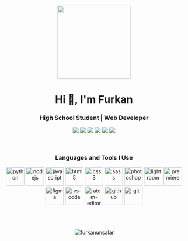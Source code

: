<p align="center">
  <img src="https://furkanunsalan.com/images/banner-removebg-preview.png" height="200"/>
</p>
<h1 align="center">Hi 👋, I'm Furkan</h1>
<h3 align="center">High School Student | Web Developer</h3>
<p align="center">
<a target="_blank" href="https://furkanunsalan.com"><img src="http://furkanunsalan.com/images/websitePanel.png"/></a>
<a href="mailto:contact@furkanunsalan.com"><img src="http://furkanunsalan.com/images/mailPanel.png"/></a>
<a target="_blank" href="https://instagram.com/furkanunsalan"><img src="http://furkanunsalan.com/images/instaPanel.png"/></a>
<a target="_blank" href="https://www.linkedin.com/in/furkan-%C3%BCnsalan-441961212/"><img src="http://furkanunsalan.com/images/linkedinPanel.png"/></a>
<a target="_blank" href="https://open.spotify.com/user/furkanunsalan"><img src="http://furkanunsalan.com/images/spotifyPanel.png"/></a>
<a target="_blank" href="https://twitter.com/furkanunsalan"><img src="http://furkanunsalan.com/images/twitterPanel.png"/></a>
</p>

<br>

<h3 align="center">Languages and Tools I Use</h3>
<p align="center">
<img src="https://furkanunsalan.com/images/python.svg" alt="python" width="50" height="50"/>
<img src="https://furkanunsalan.com/images/nodejs.svg" alt="nodejs" width="50" height="50"/>
<img src="https://furkanunsalan.com/images/javascript2.svg" alt="javascript" width="50" height="50"/>
<img src="https://furkanunsalan.com/images/html.svg" alt="html5" width="50" height="50"/>
<img src="https://furkanunsalan.com/images/css.svg" alt="css3" width="50" height="50"/>
<img src="https://furkanunsalan.com/images/sass.svg" alt="sass" width="50" height="50"/>
<img src="https://furkanunsalan.com/images/photoshop1.svg" alt="photoshop" width="50" height="50"/>
<img src="https://furkanunsalan.com/images/lightroom.svg" alt="lightroom" width="50" height="50"/>
<img src="https://furkanunsalan.com/images/premierepro1.svg" alt="premiere" width="50" height="50"/>
<img src="https://furkanunsalan.com/images/figma.svg" alt="figma" width="50" height="50"/>
<img src="https://furkanunsalan.com/images/vscode.svg" alt="vs-code" width="50" height="50"/>
<img src="https://furkanunsalan.com/images/atom.png" alt="atom-editor" width="50" height="50"/>
<img src="https://furkanunsalan.com/images/github.svg" alt="github" width="50" height="50"/>
<img src="https://furkanunsalan.com/images/git.svg" alt="git" width="50" height="50"/>
 </p>

<br>
<br>
<p align="center">&nbsp;<img align="center" src="https://github-readme-stats.vercel.app/api?username=furkanunsalan&show_icons=true" alt="furkanunsalan" /></p>
